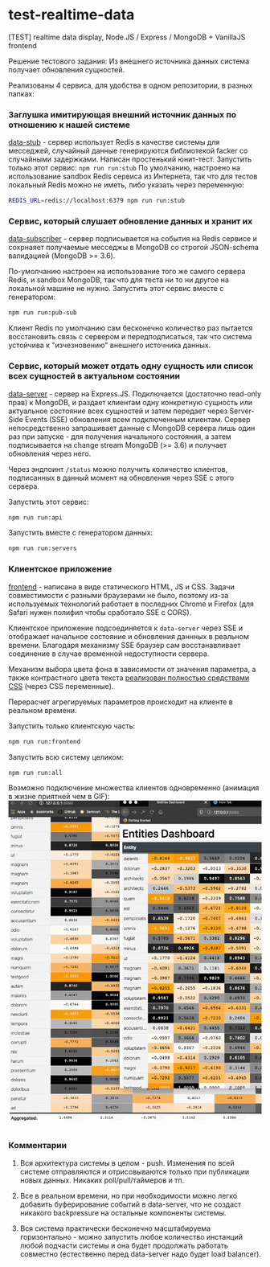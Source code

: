 # test-realtime-data

[TEST] realtime data display, Node.JS / Express / MongoDB + VanillaJS frontend

Решение тестового задания:
Из внешнего источника данных система получает обновления сущностей.

Реализованы 4 сервиса, для удобства в одном репозитории, в разных папках:

### Заглушка имитирующая внешний источник данных по отношению к нашей системе

[data-stub](data-stub/index.js) - сервер использует Redis в качестве системы для месседжей, случайный данные генерируются библиотекой facker со случайными задержками.
Написан простенький юнит-тест.
Запустить только этот сервис: `npm run run:stub`
По умолчанию, настроено на использование sandbox Redis сервиса из Интернета, так что для тестов локальный Redis можно не иметь, либо указать через переменную:

```sh
REDIS_URL=redis://localhost:6379 npm run run:stub
```

### Cервис, который слушает обновление данных и хранит их

[data-subscriber](data-subscriber/index.js) - сервер подписывается на события на Redis сервисе и сохрнаяет получаемые месседжы в MongoDB со строгой JSON-schema валидацией (MongoDB >= 3.6).

По-умолчанию настроен на использование того же самого сервера Redis, и sandbox MongoDB, так что для теста ни то ни другое на локальной машине не нужно.
Запустить этот сервис вместе с генератором:

```sh
npm run run:pub-sub
```

Клиент Redis по умолчанию сам бесконечно количество раз пытается восстановить связь с сервером и передподписаться, так что система устойчива к "изчезновению" внешнего источника данных.

### Сервис, который может отдать одну сущность или список всех сущностей в актуальном состоянии

[data-server](data-server/index.js) - сервер на Express.JS. Подключается (достаточно read-only прав) к MongoDB, и раздает клиентам одну конкретную сущность или актуальное состояние всех сущностей и затем передает через Server-Side Events (SSE) обновления всем подключенным клиентам.
Сервер непосредственно запрашивает данные c MongoDB сервера лишь один раз при запуске - для получения начального состояния, а затем подписывается на change stream MongoDB (>= 3.6) и получает обновления через него.

Через эндпоинт `/status` можно получить количество клиентов, подписанных в данный момент на обновления через SSE с этого сервера.

Запустить этот сервис:

```sh
npm run run:api
```

Запустить вместе с генератором данных:

```sh
npm run run:servers
```

### Клиентское приложение

[frontend](frontend/index.html) - написана в виде статического HTML, JS и CSS. Задачи совместимости с разными браузерами не было, поэтому из-за используемых технологий работает в последних Chrome и Firefox (для Safari нужен полифил чтобы сработало SSE c CORS).

Клиентское приложение подсоединяется к `data-server` через SSE и отображает начальное состояние и обновления даннных в реальном времени. Благодаря механизму SSE браузер сам восстанавливает соединение в случае временной недоступности сервера.

Механизм выбора цвета фона в зависимости от значения параметра, а также контрастного цвета текста [реализован полностью средствами CSS](frontend/style.css#L41) (через CSS переменные).

Перерасчет агрегируемых параметров происходит на клиенте в реальном времени.

Запустить только клиентскую часть:

```sh
npm run run:frontend
```

Запустить всю систему целиком:

```sh
npm run run:all
```

Возможно подключение множества клиентов одновременно (анимация в жизне приятней чем в GIF):
![клиенты](clients.gif)

### Комментарии

1. Вся архитектура системы в целом - push. Изменения по всей системе отправляются и отрисовываются только при публикации новых данных. Никаких poll/pull/таймеров и тп.

2. Все в реальном времени, но при необходимости можно легко добавить буферирование событий в data-server, что не создаст никакого backpressure на остальные компоненты системы.

3. Вся система практически бесконечно масштабируема горизонтально - можно запустить любое количество инстанций любой подчасти системы и она будет продолжать работать совместно (естественно перед data-server надо будет load balancer).
